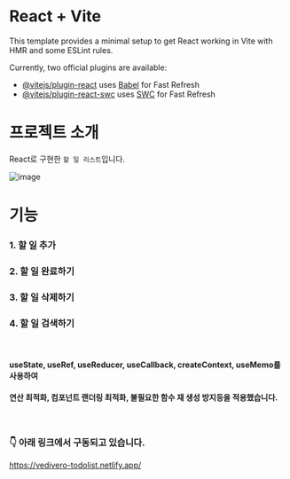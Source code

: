 # React + Vite

This template provides a minimal setup to get React working in Vite with HMR and some ESLint rules.

Currently, two official plugins are available:

- [@vitejs/plugin-react](https://github.com/vitejs/vite-plugin-react/blob/main/packages/plugin-react/README.md) uses [Babel](https://babeljs.io/) for Fast Refresh
- [@vitejs/plugin-react-swc](https://github.com/vitejs/vite-plugin-react-swc) uses [SWC](https://swc.rs/) for Fast Refresh


# 프로젝트 소개

React로 구현한 `할 일 리스트`입니다.

![image](https://github.com/user-attachments/assets/8dc3b6b0-6aef-4a05-b36a-7f974eba6869)

# 기능

### 1. 할 일 추가
### 2. 할 일 완료하기
### 3. 할 일 삭제하기
### 4. 할 일 검색하기

<br>

#### useState, useRef, useReducer, useCallback, createContext, useMemo를 사용하여
#### 연산 최적화, 컴포넌트 랜더링 최적화, 불필요한 함수 재 생성 방지등을 적용했습니다.

<br>

### 👇 아래 링크에서 구동되고 있습니다.

https://vedivero-todolist.netlify.app/

